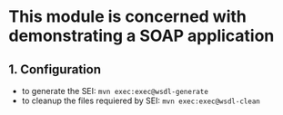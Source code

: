 # This module is concerned with demonstrating a SOAP application


## 1. Configuration
* to generate the SEI: ```mvn exec:exec@wsdl-generate```
* to cleanup the files requiered by SEI: ```mvn exec:exec@wsdl-clean```